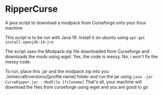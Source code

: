 # RipperCurse
A java script to download a modpack from Curseforge onto your linux machine


This script is to be run with Java 19.
Install it on ubuntu using `apt-get install openjdk-19-jre`

The script uses the Modpack-zip file downloaded from Curseforge and downloads the mods using wget.
Yes, the code is messy.
No, i won't fix the messy code.


To run, place this .jar and the modpack zip into you ./minecraft/versions/[profile name] folder and run the jar using `java -jar CurseRipper.jar --ModFile [filename]`
That's all, your machine will download the files from curseforge using wget and you are good to go
